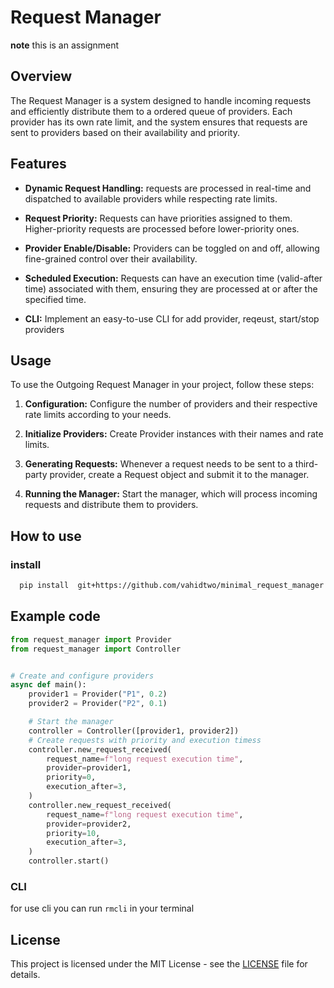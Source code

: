 # Request Manager
**note** this is an assignment  
## Overview

The Request Manager is a system designed to handle incoming requests and efficiently distribute them to a ordered queue of providers.
Each provider has its own rate limit, and the system ensures that requests are sent to providers based on their availability and priority.

## Features

- **Dynamic Request Handling:** requests are processed in real-time and dispatched to available providers while respecting rate limits.

- **Request Priority:** Requests can have priorities assigned to them. Higher-priority requests are processed before lower-priority ones.

- **Provider Enable/Disable:** Providers can be toggled on and off, allowing fine-grained control over their availability.

- **Scheduled Execution:** Requests can have an execution time (valid-after time) associated with them, ensuring they are processed at or after the specified time.
- **CLI:** Implement an easy-to-use CLI for add provider, reqeust, start/stop providers

## Usage

To use the Outgoing Request Manager in your project, follow these steps:

1. **Configuration:** Configure the number of providers and their respective rate limits according to your needs.

2. **Initialize Providers:** Create Provider instances with their names and rate limits.

3. **Generating Requests:** Whenever a request needs to be sent to a third-party provider, create a Request object and submit it to the manager.

4. **Running the Manager:** Start the manager, which will process incoming requests and distribute them to providers.
## How to use
### install 
```bash
  pip install  git+https://github.com/vahidtwo/minimal_request_manager.git 
```
## Example code

```python
from request_manager import Provider
from request_manager import Controller


# Create and configure providers
async def main():
    provider1 = Provider("P1", 0.2)
    provider2 = Provider("P2", 0.1)

    # Start the manager
    controller = Controller([provider1, provider2])
    # Create requests with priority and execution timess
    controller.new_request_received(
        request_name=f"long request execution time",
        provider=provider1,
        priority=0,
        execution_after=3,
    )
    controller.new_request_received(
        request_name=f"long request execution time",
        provider=provider2,
        priority=10,
        execution_after=3,
    )
    controller.start()
```
### CLI 
for use cli you can run `rmcli` in your terminal

## License
This project is licensed under the MIT License - see the [LICENSE](./LICENSE) file for details.